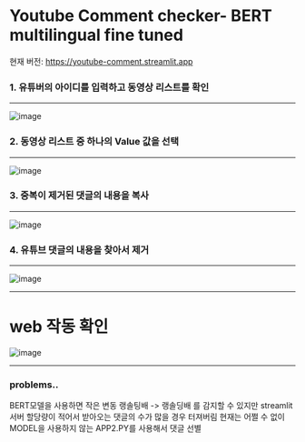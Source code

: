 # Youtube Comment checker- BERT multilingual fine tuned

현재 버전: https://youtube-comment.streamlit.app



### 1. 유튜버의 아이디를 입력하고 동영상 리스트를 확인
---
![image](https://github.com/doxgxxn/YTfinetunedBERT/assets/135602281/21734961-4277-458b-9d5f-cbb4f42c0ba3)

### 2. 동영상 리스트 중 하나의 Value 값을 선택
---
![image](https://github.com/doxgxxn/YTfinetunedBERT/assets/135602281/c1a9141d-8013-46b9-921f-2c69b6f4bc62)

### 3. 중복이 제거된 댓글의 내용을 복사
---
![image](https://github.com/doxgxxn/YTfinetunedBERT/assets/135602281/a5bb4772-65c9-4f2e-85e6-7962ba6d2a16)

### 4. 유튜브 댓글의 내용을 찾아서 제거
---
![image](https://github.com/doxgxxn/YTfinetunedBERT/assets/135602281/e1e70d9b-ddf8-488d-a1b9-379d22c98f46)


---
# web 작동 확인
![image](https://github.com/doxgxxn/YTfinetunedBERT/assets/135602281/1cdd2118-b048-4be1-bf6a-775090769d51)



--- 
### problems..
BERT모델을 사용하면 작은 변동 랭솔팅배 -> 랭솔딩배 를 감지할 수 있지만
streamlit 서버 할당량이 적어서 받아오는 댓글의 수가 많을 경우 터져버림
현재는 어쩔 수 없이 MODEL을 사용하지 않는 APP2.PY를 사용해서 댓글 선별

